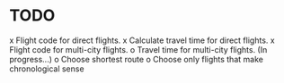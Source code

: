 TODO
====
x Flight code for direct flights.
x Calculate travel time for direct flights.
x Flight code for multi-city flights.
o Travel time for multi-city flights. (In progress...)
o Choose shortest route
o Choose only flights that make chronological sense
